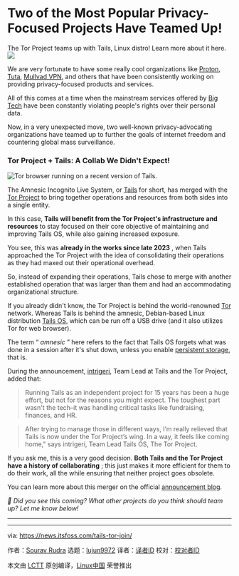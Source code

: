 [#]: subject: "Two of the Most Popular Privacy-Focused Projects Have Teamed Up!"
[#]: via: "https://news.itsfoss.com/tails-tor-join/"
[#]: author: "Sourav Rudra https://news.itsfoss.com/author/sourav/"
[#]: collector: "lujun9972/lctt-scripts-1705972010"
[#]: translator: " "
[#]: reviewer: " "
[#]: publisher: " "
[#]: url: " "

Two of the Most Popular Privacy-Focused Projects Have Teamed Up!
======
The Tor Project teams up with Tails, Linux distro! Learn more about it
here.
[![][1]][2]

We are very fortunate to have some really cool organizations like [Proton][3], [Tuta][4], [Mullvad VPN][5], and others that have been consistently working on providing privacy-focused products and services.

All of this comes at a time when the mainstream services offered by [Big Tech][6] have been constantly violating people's rights over their personal data.

Now, in a very unexpected move, two well-known privacy-advocating organizations have teamed up to further the goals of internet freedom and countering global mass surveillance.

### Tor Project + Tails: A Collab We Didn't Expect!

![Tor browser running on a recent version of Tails.][7]

The Amnesic Incognito Live System, or [Tails][8] for short, has merged with the [Tor Project][9] to bring together operations and resources from both sides into a single entity.

In this case, **Tails will benefit from the Tor Project's infrastructure and resources** to stay focused on their core objective of maintaining and improving Tails OS, while also gaining increased exposure.

You see, this was **already in the works since late 2023** , when Tails approached the Tor Project with the idea of consolidating their operations as they had maxed out their operational overhead.

So, instead of expanding their operations, Tails chose to merge with another established operation that was larger than them and had an accommodating organizational structure.

If you already didn't know, the Tor Project is behind the world-renowned [Tor][10] network. Whereas Tails is behind the amnesic, Debian-based Linux distribution [Tails OS][11], which can be run off a USB drive (and it also utilizes Tor for web browser).

The term “ _amnesic_ ” here refers to the fact that Tails OS forgets what was done in a session after it's shut down, unless you enable [persistent storage][12], that is.

During the announcement, [intrigeri][13], Team Lead at Tails and the Tor Project, added that:

> Running Tails as an independent project for 15 years has been a huge effort, but not for the reasons you might expect. The toughest part wasn't the tech–it was handling critical tasks like fundraising, finances, and HR.

> After trying to manage those in different ways, I’m really relieved that Tails is now under the Tor Project’s wing. In a way, it feels like coming home," says intrigeri, Team Lead Tails OS, The Tor Project.

If you ask me, this is a very good decision. **Both Tails and the Tor Project have a history of collaborating** ; this just makes it more efficient for them to do their work, all the while ensuring that neither project goes obsolete.

You can learn more about this merger on the official [announcement blog][14].

_💬 Did you see this coming? What other projects do you think should team up? Let me know below!_

* * *

--------------------------------------------------------------------------------

via: https://news.itsfoss.com/tails-tor-join/

作者：[Sourav Rudra][a]
选题：[lujun9972][b]
译者：[译者ID](https://github.com/译者ID)
校对：[校对者ID](https://github.com/校对者ID)

本文由 [LCTT](https://github.com/LCTT/TranslateProject) 原创编译，[Linux中国](https://linux.cn/) 荣誉推出

[a]: https://news.itsfoss.com/author/sourav/
[b]: https://github.com/lujun9972
[1]: https://news.itsfoss.com/assets/images/pikapods-banner-v3.webp
[2]: https://www.pikapods.com/?utm_campaign=banner-2024-05&utm_source=itsfoss
[3]: https://proton.me/
[4]: https://tuta.com/
[5]: https://mullvad.net/
[6]: https://en.wikipedia.org/wiki/Big_Tech
[7]: https://news.itsfoss.com/content/images/2024/09/Tails_Tor_Browser.png
[8]: https://tails.net/
[9]: https://www.torproject.org/
[10]: https://en.wikipedia.org/wiki/Tor_(network)
[11]: https://tails.net/install/index.en.html
[12]: https://tails.net/doc/persistent_storage/index.en.html
[13]: https://gaffer.boum.org/intrigeri/
[14]: https://blog.torproject.org/tor-tails-join-forces/

